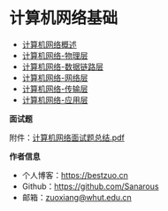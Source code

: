 # 计算机网络基础

- [计算机网络概述](computernetwork-description)
- [计算机网络-物理层](computernetwork-physical-layer)
- [计算机网络-数据链路层](computernetwork-link-layer)
- [计算机网络-网络层](computernetwork-network-layer)
- [计算机网络-传输层](computernetwork-transmision-layer)
- [计算机网络-应用层](computernetwork-application-layer)

**面试题**

附件：<a href="https://docsify-1258928558.cos.ap-guangzhou.myqcloud.com/computer-network-interview.pdf" download="计算机网络面试.pdf">计算机网络面试题总结.pdf</a>



**作者信息**
* 个人博客：https://bestzuo.cn
* Github：https://github.com/Sanarous
* 邮箱：zuoxiang@whut.edu.cn